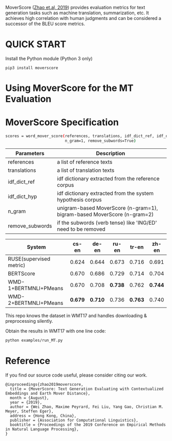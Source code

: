 
MoverScore ([Zhao et.al, 2019](https://arxiv.org/pdf/1909.02622.pdf)) provides evaluation metrics for text generation tasks such as machine translation, summarization, etc. It achieves high correlation with human judgments and can be considered a successor of the BLEU score metrics.

# QUICK START

Install the Python module (Python 3 only)

    pip3 install moverscore

# Using MoverScore for the MT Evaluation

# MoverScore Specification

```bash
scores = word_mover_score(references, translations, idf_dict_ref, idf_dict_hyp, \
                          n_gram=1, remove_subwords=True)
```
| Parameters       | Description                        |
|----------------|----------------------------|
| references       | a list of reference texts      |
| translations     | a list of translation texts            |
| idf_dict_ref     | idf dictionary extracted from the reference corpus | 
| idf_dict_hyp     | idf dictionary extracted from the system hypothesis corpus | 
| n_gram           | unigram-based MoverScore (n-gram=1), bigram-based MoverScore (n-gram=2) | 
| remove_subwords  | if the subwords (verb tense) like 'ING/ED' need to be removed | 

System                  | cs-en | de-en | ru-en | tr-en | zh-en
----------------------- | :------: | :----------: | :------: | :------: | :------:
RUSE(supervised metric) | 0.624 | 0.644 | 0.673 | 0.716 | 0.691 | 0.685 
BERTScore               | 0.670 | 0.686 | 0.729 | 0.714 | 0.704 | 0.719 
WMD-1+BERTMNLI+PMeans   | 0.670    | 0.708     | **0.738** | 0.762| **0.744**
WMD-2+BERTMNLI+PMeans   | **0.679** | **0.710**     | 0.736 | **0.763**| 0.740

This repo knows the dataset in WMT17 and handles downloading & preprocessing silently. 

Obtain the results in WMT17 with one line code:

```bash
python examples/run_MT.py
```

# Reference
If you find our source code useful, please consider citing our work.
```
@inproceedings{zhao2019moverscore,
  title = {MoverScore: Text Generation Evaluating with Contextualized Embeddings and Earth Mover Distance},
  month = {August},
  year = {2019},
  author = {Wei Zhao, Maxime Peyrard, Fei Liu, Yang Gao, Christian M. Meyer, Steffen Eger},
  address = {Hong Kong, China},
  publisher = {Association for Computational Linguistics},
  booktitle = {Proceedings of the 2019 Conference on Empirical Methods in Natural Language Processing},
}
```
